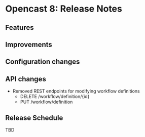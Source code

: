 Opencast 8: Release Notes
=========================

Features
--------


Improvements
------------


Configuration changes
---------------------


API changes
-----------

- Removed REST endpoints for modifying workflow definitions
    - DELETE /workflow/definition/{id}
    - PUT /workflow/definition


Release Schedule
----------------

TBD
